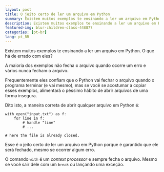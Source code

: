 ```yaml
---
layout: post
title: O jeito certo de ler um arquivo em Python
summary: Existem muitos exemplos te ensinando a ler um arquivo em Python. O que há de errado com eles?
description: Existem muitos exemplos te ensinando a ler um arquivo em Python. O que há de errado com eles?
featured-img: blur-children-class-448877
categories: [pt-br]
lang: pt_BR
---
```


Existem muitos exemplos te ensinando a ler um arquivo em Python. O que há de errado com eles?

A maioria dos exemplos não fecha o arquivo quando ocorre um erro e vários nunca fecham o arquivo.

Frequentemente eles confiam que o Python vai fechar o arquivo quando o programa terminar (e vai mesmo), mas se você se acostumar a copiar esses exemplos, alimentará o péssimo hábito de abrir arquivos de uma forma insegura.

Dito isto, a maneira correta de abrir qualquer arquivo em Python é:


```
with open("input.txt") as f:
    for line in f:
        # handle "line"
        # ...

# here the file is already closed.
```

Esse é o jeito certo de ler um arquivo em Python porque é garantido que ele será fechado, mesmo se ocorrer algum erro.

O comando `with` é um _context processor_ e sempre fecha o arquivo. Mesmo se você sair dele com um `break` ou lançando uma exceção.
